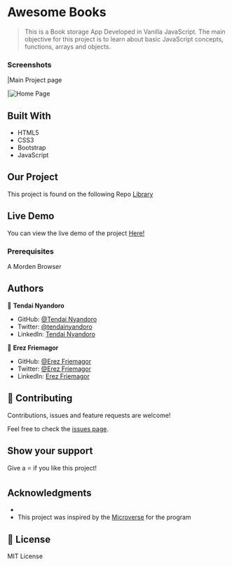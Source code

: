 #  Awesome Books

> This is a Book storage App Developed in Vanilla JavaScript. The main objective for this project is to learn about basic JavaScript concepts, functions, arrays and objects.

### Screenshots

|Main Project page

|![Home Page]()

## Built With

- HTML5
- CSS3
- Bootstrap
- JavaScript

## Our Project

This project is found on the following Repo [Library]()

## Live Demo

You can view the live demo of the project [Here!]()

### Prerequisites

A Morden Browser


## Authors

👤 **Tendai Nyandoro**

- GitHub: [@Tendai Nyandoro](https://github.com/tnyandoro)
- Twitter: [@tendainyandoro](https://twitter.com/tendainyandoro)
- LinkedIn: [Tendai Nyandoro](https://www.linkedin.com/in/tendai-nyandoro/)

👤 **Erez Friemagor**


- GitHub: [@Erez Friemagor](https://github.com/erezfree29)
- Twitter: [@Erez Friemagor](https://twitter.com/friemagor)
- LinkedIn: [Erez Friemagor](https://www.linkedin.com/in/tendai-nyandoro/)

## 🤝 Contributing

Contributions, issues and feature requests are welcome!

Feel free to check the [issues page]().

## Show your support

Give a ⭐️ if you like this project!

## Acknowledgments

-
- This project was inspired by the [Microverse](https://www.microverse.org/) for the  program


## 📝 License

MIT License
